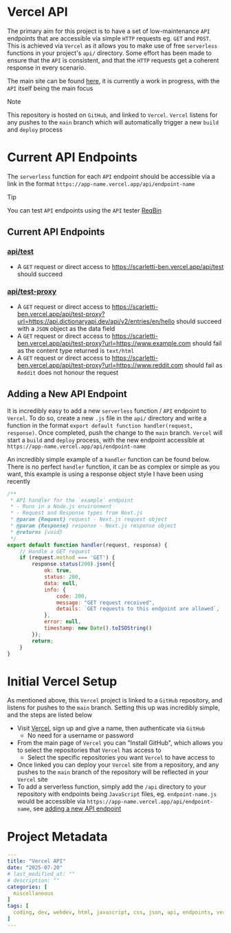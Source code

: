 # Vercel API
The primary aim for this project is to have a set of low-maintenance `API` endpoints that are accessible via simple `HTTP` requests eg. `GET` and `POST`. This is achieved via `Vercel` as it allows you to make use of free `serverless` functions in your project's `api/` directory. Some effort has been made to ensure that the `API` is consistent, and that the `HTTP` requests get a coherent response in every scenario.

The main site can be found [here](https://scarletti-ben.vercel.app), it is currently a work in progress, with the `API` itself being the main focus

> [!NOTE]
> This repository is hosted on `GitHub`, and linked to `Vercel`. `Vercel` listens for any pushes to the `main` branch which will automatically trigger a new `build` and `deploy` process

# Current API Endpoints
The `serverless` function for each `API` endpoint should be accessible via a link in the format `https://app-name.vercel.app/api/endpoint-name`

> [!TIP]
> You can test `API` endpoints using the `API` tester [ReqBin](https://reqbin.com/)

## Current API Endpoints

### [api/test](https://scarletti-ben.vercel.app/api/test)
- A `GET` request or direct access to https://scarletti-ben.vercel.app/api/test should succeed

### [api/test-proxy](https://scarletti-ben.vercel.app/api/test-proxy)
- A `GET` request or direct access to https://scarletti-ben.vercel.app/api/test-proxy?url=https://api.dictionaryapi.dev/api/v2/entries/en/hello should succeed with a `JSON` object as the data field
- A `GET` request or direct access to https://scarletti-ben.vercel.app/api/test-proxy?url=https://www.example.com should fail as the content type returned is `text/html`
- A `GET` request or direct access to https://scarletti-ben.vercel.app/api/test-proxy?url=https://www.reddit.com should fail as `Reddit` does not honour the request

## Adding a New API Endpoint
It is incredibly easy to add a new `serverless` function / `API` endpoint to `Vercel`. To do so, create a new `.js` file in the `api/` directory and write a function in the format `export default function handler(request, response)`. Once completed, push the change to the `main` branch. `Vercel` will start a `build` and `deploy` process, with the new endpoint accessible at `https://app-name.vercel.app/api/endpoint-name`

An incredibly simple example of a `handler` function can be found below. There is no perfect `handler` function, it can be as complex or simple as you want, this example is using a response object style I have been using recently
```javascript
/**
 * API handler for the `example` endpoint
 * - Runs in a Node.js environment
 * - Request and Response types from Next.js
 * @param {Request} request - Next.js request object
 * @param {Response} response - Next.js response object
 * @returns {void}
 */
export default function handler(request, response) {
    // Handle a GET request
    if (request.method === 'GET') {
        response.status(200).json({
            ok: true,
            status: 200,
            data: null,
            info: {
                code: 200,
                message: "GET request received",
                details: `GET requests to this endpoint are allowed`,
            },
            error: null,
            timestamp: new Date().toISOString()
        });
        return;
    }
}
```

# Initial Vercel Setup
As mentioned above, this `Vercel` project is linked to a `GitHub` repository, and listens for pushes to the `main` branch. Setting this up was incredibly simple, and the steps are listed below

- Visit [Vercel](https://vercel.com/), sign up and give a name, then authenticate via `GitHub`
  - No need for a username or password
- From the main page of `Vercel` you can "Install GitHub", which allows you to select the repositories that `Vercel` has access to
  - Select the specific repositories you want `Vercel` to have access to
- Once linked you can deploy your `Vercel` site from a repository, and any pushes to the `main` branch of the repository will be reflected in your `Vercel` site
- To add a serverless function, simply add the `/api` directory to your repository with endpoints being `JavaScript` files, eg. `endpoint-name.js` would be accessible via `https://app-name.vercel.app/api/endpoint-name`, see [adding a new API endpoint](#adding-a-new-api-endpoint)

# Project Metadata
```yaml
---
title: "Vercel API"
date: "2025-07-20"
# last_modified_at: ""
# description: ""
categories: [
  miscellaneous
]
tags: [
  coding, dev, webdev, html, javascript, css, json, api, endpoints, vercel, fetch, cors, cors proxy
]
---
```